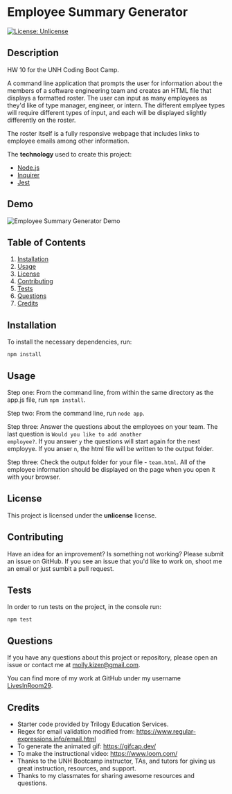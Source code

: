 # Employee Summary Generator
[![License: Unlicense](https://img.shields.io/badge/license-Unlicense-blue.svg)](http://unlicense.org/)

## Description
HW 10 for the UNH Coding Boot Camp.

A command line application that prompts the user for information about the members of a software engineering team and creates an HTML file that displays a formatted roster. The user can input as many employees as they'd like of type manager, engineer, or intern. The different emplyee types will require different types of input, and each will be displayed slightly differently on the roster.

The roster itself is a fully responsive webpage that includes links to employee emails among other information.

The **technology** used to create this project:
* [Node.js](https://nodejs.org/)
* [Inquirer](https://www.npmjs.com/package/inquirer)
* [Jest](https://jestjs.io/docs/en/getting-started)


## Demo

![Employee Summary Generator Demo](demo/teamgendemo.gif)


## Table of Contents
1. [Installation](#installation)
2. [Usage](#usage)
3. [License](#license)
4. [Contributing](#contributing)
5. [Tests](#tests)
6. [Questions](#questions)
7. [Credits](#credits)


## Installation
To install the necessary dependencies, run:
```
npm install
```


## Usage
Step one: From the command line, from within the same directory as the app.js file, run ```npm install```.

Step two: From the command line, run ```node app```.

Step three: Answer the questions about the employees on your team. The last question is <code>Would you like to add another employee?</code>. If you answer <code>y</code> the questions will start again for the next employye. If you anser <code>n</code>, the html file will be written to the output folder.

Step three: Check the output folder for your file - ```team.html```. All of the employee information should be displayed on the page when you open it with your browser.


## License
This project is licensed under the **unlicense** license.


## Contributing
Have an idea for an improvement? Is something not working? Please submit an issue on GitHub. If you see an issue that you'd like to work on, shoot me an email or just sumbit a pull request.


## Tests
In order to run tests on the project, in the console run:
```
npm test
```


## Questions
If you have any questions about this project or repository, please open an issue or contact me at [molly.kizer@gmail.com](mailto:molly.kizer@gmail.com).

You can find more of my work at GitHub under my username [LivesInRoom29](https://github.com/LivesInRoom29).


## Credits
* Starter code provided by Trilogy Education Services.
* Regex for email validation modified from: https://www.regular-expressions.info/email.html
* To generate the animated gif: https://gifcap.dev/
* To make the instructional video: https://www.loom.com/
* Thanks to the UNH Bootcamp instructor, TAs, and tutors for giving us great instruction, resources, and support.
* Thanks to my classmates for sharing awesome resources and questions.
